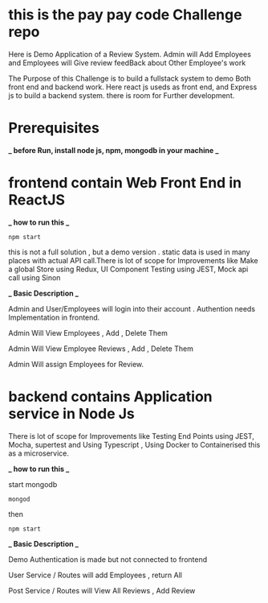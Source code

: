 # this is the pay pay code Challenge repo

Here is Demo Application of a Review System. Admin will Add Employees and Employees will Give review feedBack about Other Employee's work

The Purpose of this Challenge is to build a fullstack system to demo Both front end and backend work. Here react js useds as front end, and Express js to build a backend system. there is room for Further development.

# Prerequisites

**_ before Run, install node js, npm, mongodb in your machine _**

# frontend contain Web Front End in ReactJS

**_ how to run this _**

`npm start `

this is not a full solution , but a demo version . static data is used in many places with actual API call.There is lot of scope for Improvements like Make a global Store using Redux, UI Component Testing using JEST, Mock api call using Sinon

**_ Basic Description _**

Admin and User/Employees will login into their account . Authention needs Implementation in frontend.

Admin Will View Employees , Add , Delete Them

Admin Will View Employee Reviews , Add , Delete Them

Admin Will assign Employees for Review.

# backend contains Application service in Node Js

There is lot of scope for Improvements like Testing End Points using JEST, Mocha, supertest and Using Typescript , Using Docker to Containerised this as a microservice.

**_ how to run this _**

start mongodb

`mongod `

then

`npm start `

**_ Basic Description _**

Demo Authentication is made but not connected to frontend

User Service / Routes will add Employees , return All

Post Service / Routes will View All Reviews , Add Review
